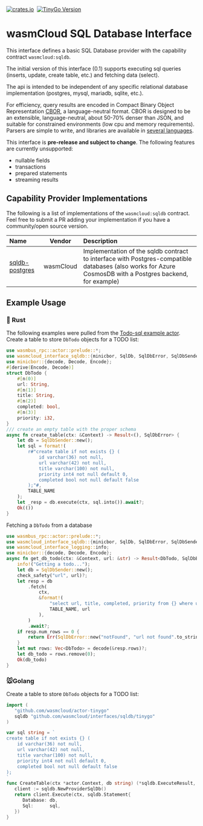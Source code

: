 [![crates.io](https://img.shields.io/crates/v/wasmcloud-interface-sqldb.svg)](https://crates.io/crates/wasmcloud-interface-sqldb)&nbsp;
[![TinyGo Version](https://img.shields.io/github/go-mod/go-version/wasmcloud/interfaces?label=TinyGo&filename=sqldb%2Ftinygo%2Fgo.mod)](https://pkg.go.dev/github.com/wasmcloud/interfaces/sqldb/tinygo)
# wasmCloud SQL Database Interface
This interface defines a basic SQL Database 
provider with the capability contract `wasmcloud:sqldb`.

The initial version of this interface (0.1) supports
executing sql queries (inserts, update, create table, etc.)
and fetching data (select).

The api is intended to be independent of any specific relational database implementation
(postgres, mysql, mariadb, sqlite, etc.).

For efficiency, query results are encoded in Compact Binary Object
Representation [CBOR](https://cbor.io), a language-neutral format.
CBOR is designed to be an extensible,  language-neutral,
about 50-70% denser than JSON, and suitable for constrained
environments (low cpu and memory requirements). Parsers are simple to
write, and libraries are available in [several languages](https://cbor.io/impls.html).

This interface is **pre-release and subject to change**.
The following features are currently unsupported:
- nullable fields
- transactions
- prepared statements
- streaming results

## Capability Provider Implementations
The following is a list of implementations of the `wasmcloud:sqldb` contract. Feel free to submit a PR adding your implementation if you have a community/open source version.

| Name | Vendor | Description |
| :--- | :---: | :--- |
| [sqldb-postgres](https://github.com/wasmCloud/capability-providers/tree/main/sqldb-postgres) | wasmCloud | Implementation of the sqldb contract to interface with Postgres-compatible databases (also works for Azure CosmosDB with a Postgres backend, for example)

## Example Usage 
### 🦀 Rust
The following examples were pulled from the [Todo-sql example actor](https://github.com/wasmCloud/examples/tree/main/actor/todo-sql).
Create a table to store `DbTodo` objects for a TODO list:
```rust
use wasmbus_rpc::actor::prelude::*;
use wasmcloud_interface_sqldb::{minicbor, SqlDb, SqlDbError, SqlDbSender};
use minicbor::{decode, Decode, Encode};
#[derive(Encode, Decode)]
struct DbTodo {
    #[n(0)]
    url: String,
    #[n(1)]
    title: String,
    #[n(2)]
    completed: bool,
    #[n(3)]
    priority: i32,
}
/// create an empty table with the proper schema
async fn create_table(ctx: &Context) -> Result<(), SqlDbError> {
    let db = SqlDbSender::new();
    let sql = format!(
        r#"create table if not exists {} (
            id varchar(36) not null,
            url varchar(42) not null,
            title varchar(100) not null,
            priority int4 not null default 0,
            completed bool not null default false
        );"#,
        TABLE_NAME
    );
    let _resp = db.execute(ctx, sql.into()).await?;
    Ok(())
}
```

Fetching a `DbTodo` from a database
```rust
use wasmbus_rpc::actor::prelude::*;
use wasmcloud_interface_sqldb::{minicbor, SqlDb, SqlDbError, SqlDbSender};
use wasmcloud_interface_logging::info;
use minicbor::{decode, Decode, Encode};
async fn get_db_todo(ctx: &Context, url: &str) -> Result<DbTodo, SqlDbError> {
    info!("Getting a todo...");
    let db = SqlDbSender::new();
    check_safety("url", url)?;
    let resp = db
        .fetch(
            ctx,
            &format!(
                "select url, title, completed, priority from {} where url='{}'",
                TABLE_NAME, url
            ),
        )
        .await?;
    if resp.num_rows == 0 {
        return Err(SqlDbError::new("notFound", "url not found".to_string()));
    }
    let mut rows: Vec<DbTodo> = decode(&resp.rows)?;
    let db_todo = rows.remove(0);
    Ok(db_todo)
}
```

### 🐭Golang
Create a table to store `DbTodo` objects for a TODO list:
```go
import (
   "github.com/wasmcloud/actor-tinygo"
   sqldb "github.com/wasmcloud/interfaces/sqldb/tinygo"
)

var sql string = `
create table if not exists {} (
    id varchar(36) not null,
    url varchar(42) not null,
    title varchar(100) not null,
    priority int4 not null default 0,
    completed bool not null default false
);
`
func CreateTable(ctx *actor.Context, db string) (*sqldb.ExecuteResult, error) {
   client := sqldb.NewProviderSqlDb()
   return client.Execute(ctx, sqldb.Statement{
      Database: db,
      Sql:      sql,
   })
}
```
